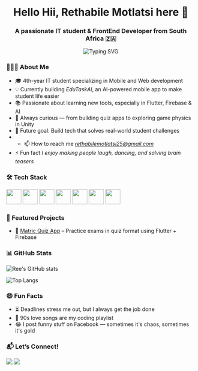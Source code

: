 <h1 align="center">Hello Hii, Rethabile Motlatsi here 👋</h1>
<h3 align="center">A passionate IT student & FrontEnd Developer from South Africa 🇿🇦</h3>

<p align="center"><img src="https://readme-typing-svg.demolab.com?font=Fira+Code&pause=1000&color=F7A90B&center=true&vCenter=true&width=435&lines=Mobile+App+Developer;IT+Student+%7C+Future+Tech+Leader;Building+apps+that+make+life+easier" alt="Typing SVG" /></p>

### 💁🏽‍♀ About Me

- 🎓 4th-year IT student specializing in Mobile and Web development
- 💡 Currently building *EduTaskAI*, an AI-powered mobile app to make student life easier
- 📚 Passionate about learning new tools, especially in Flutter, Firebase & AI
- 🧠 Always curious — from building quiz apps to exploring game physics in Unity
- 🎯 Future goal: Build tech that solves real-world student challenges
- - 📫 How to reach me *rethabilemotlatsi25@gmail.com*
- ⚡ Fun fact *I enjoy making people laugh, dancing, and solving brain teasers*

### 🛠 Tech Stack

<p>
  <img src="https://cdn.jsdelivr.net/gh/devicons/devicon/icons/flutter/flutter-original.svg" width="40"/>
  <img src="https://cdn.jsdelivr.net/gh/devicons/devicon/icons/firebase/firebase-plain.svg" width="40"/>
  <img src="https://cdn.jsdelivr.net/gh/devicons/devicon/icons/dart/dart-original.svg" width="40"/>
  <img src="https://cdn.jsdelivr.net/gh/devicons/devicon/icons/github/github-original.svg" width="40"/>
  <img src="https://cdn.jsdelivr.net/gh/devicons/devicon/icons/unity/unity-original.svg" width="40"/>
  <img src="https://cdn.jsdelivr.net/gh/devicons/devicon/icons/csharp/csharp-original.svg" width="40"/>
  <img src="https://cdn.jsdelivr.net/gh/devicons/devicon/icons/dot-net/dot-net-original.svg" width="40"/>
</p>

### 🚀 Featured Projects

- 📱 [Matric Quiz App](https://github.com/your-quiz-link) – Practice exams in quiz format using Flutter + Firebase
  

### 📊 GitHub Stats

![Ree's GitHub stats](https://github-readme-stats.vercel.app/api?username=RethaBile25&show_icons=true&theme=tokyonight)

![Top Langs](https://github-readme-stats.vercel.app/api/top-langs/?username=RethaBile25&layout=compact&theme=tokyonight)


### 😄 Fun Facts

- ⏳ Deadlines stress me out, but I always get the job done
- 🎵 90s love songs are my coding playlist
- 😂 I post funny stuff on Facebook — sometimes it's chaos, sometimes it's gold


### 📬 Let’s Connect!

<p>
  <a href="mailto:rethabilemotlatsi25@gmail.com"><img src="https://img.shields.io/badge/Gmail-D14836?style=for-the-badge&logo=gmail&logoColor=white"></a>
  <a href="[https://linkedin.com/in/your-link](https://www.linkedin.com/in/rethabile-motlatsi-05a0a9228)"><img src="https://img.shields.io/badge/LinkedIn-blue?style=for-the-badge&logo=linkedin&logoColor=white"></a>
</p>

<!--
**RethaBile25/RethaBile25** is a ✨ _special_ ✨ repository because its `README.md` (this file) appears on your GitHub profile.

Here are some ideas to get you started:

- 🔭 I’m currently working on ...
- 🌱 I’m currently learning ...
- 👯 I’m looking to collaborate on ...
- 🤔 I’m looking for help with ...
- 💬 Ask me about ...
- 📫 How to reach me: ...
- 😄 Pronouns: ...
- ⚡ Fun fact: ...
-->
